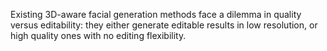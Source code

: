 Existing 3D-aware facial generation methods face a dilemma in quality versus editability: they either generate editable results in low resolution, or high quality ones with no editing flexibility.

